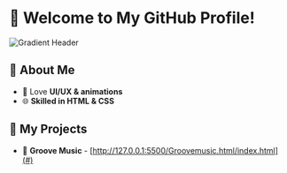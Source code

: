 # 🚀 Welcome to My GitHub Profile! 


![Gradient Header](https://capsule-render.vercel.app/api?type=waving&color=gradient&height=200&section=header&text=Vedant's%20GitHub&fontSize=40&fontAlignY=35)

## 🌟 About Me

- 🎨 Love **UI/UX & animations**
- 🌐 **Skilled in HTML & CSS**

## 🚀 My Projects

- 🎵 **Groove Music** - [http://127.0.0.1:5500/Groovemusic.html/index.html](#)
